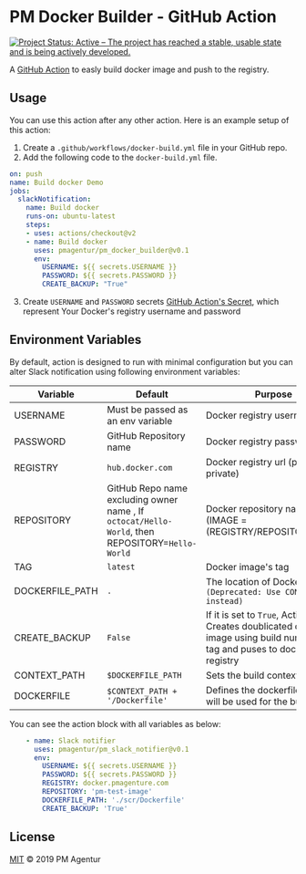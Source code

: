 # PM Docker Builder - GitHub Action
[![Project Status: Active – The project has reached a stable, usable state and is being actively developed.](https://www.repostatus.org/badges/latest/active.svg)](https://www.repostatus.org/#active)


A [GitHub Action](https://github.com/features/actions) to easly build docker image and push to the registry.

## Usage

You can use this action after any other action. Here is an example setup of this action:

1. Create a `.github/workflows/docker-build.yml` file in your GitHub repo.
2. Add the following code to the `docker-build.yml` file.

```yml
on: push
name: Build docker Demo
jobs:
  slackNotification:
    name: Build docker
    runs-on: ubuntu-latest
    steps:
    - uses: actions/checkout@v2
    - name: Build docker
      uses: pmagentur/pm_docker_builder@v0.1
      env:
        USERNAME: ${{ secrets.USERNAME }}
        PASSWORD: ${{ secrets.PASSWORD }}
        CREATE_BACKUP: "True"

```

3. Create `USERNAME` and `PASSWORD` secrets [GitHub Action's Secret](https://help.github.com/en/actions/configuring-and-managing-workflows/creating-and-storing-encrypted-secrets), which represent Your Docker's registry username and password

## Environment Variables

By default, action is designed to run with minimal configuration but you can alter Slack notification using following environment variables:

Variable       | Default                                               | Purpose
---------------|-------------------------------------------------------|---------------------------------------------------------------------------------------------------------------------------------------
USERNAME  | Must be passed as an env variable                     | Docker registry username
PASSWORD  | GitHub Repository name                      | Docker registry password
REGISTRY | `hub.docker.com`                                               | Docker registry url (public or private)
REPOSITORY     | GitHub Repo name excluding owner name , If `octocat/Hello-World`, then REPOSITORY=`Hello-World` | Docker repository name (IMAGE = (REGISTRY/REPOSITORY:TAG))
TAG    | `latest`                                         | Docker image's tag
DOCKERFILE_PATH  | `.`                    | The location of Dockerfile `(Deprecated: Use CONTEXT_PATH instead)`
CREATE_BACKUP    | `False`                                              | If it is set to `True`, Action Creates doublicated docker image using build number as a tag and puses to docker registry
CONTEXT_PATH     | `$DOCKERFILE_PATH` | Sets the build context directory
DOCKERFILE       | `$CONTEXT_PATH + '/Dockerfile'` | Defines the dockerfile which will be used for the build

You can see the action block with all variables as below:

```yml
    - name: Slack notifier
      uses: pmagentur/pm_slack_notifier@v0.1
      env:
        USERNAME: ${{ secrets.USERNAME }}
        PASSWORD: ${{ secrets.PASSWORD }}
        REGISTRY: docker.pmagenture.com
        REPOSITORY: 'pm-test-image'
        DOCKERFILE_PATH: './scr/Dockerfile'
        CREATE_BACKUP: 'True'
```

## License

[MIT](LICENSE) © 2019 PM Agentur
